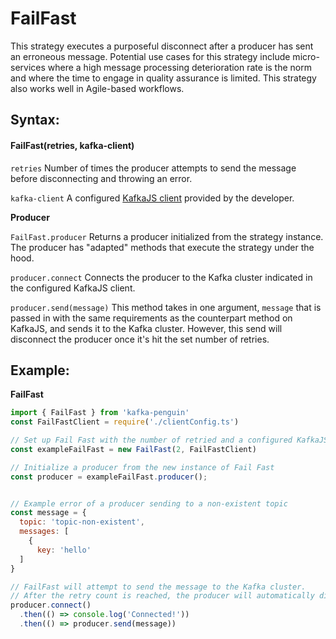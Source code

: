 # FailFast

This strategy executes a purposeful disconnect after a producer has sent an erroneous message.  Potential use cases for this strategy include micro-services where a high message processing deterioration rate is the norm and where the time to engage in quality assurance is limited. This strategy also works well in Agile-based workflows. 

## Syntax:

#### FailFast\(retries, kafka-client\)

`retries` Number of times the producer attempts to send the message before disconnecting and throwing an error.

`kafka-client`  A configured  [KafkaJS client](https://kafka.js.org/docs/configuration) provided by the developer. 

**Producer**

`FailFast.producer` Returns a producer initialized from the strategy instance. The producer has "adapted" methods that execute the strategy under the hood. 

`producer.connect`  Connects the producer to the Kafka cluster indicated in the configured KafkaJS client. 

`producer.send(message)` This method takes in one argument, `message` that is passed in with the same requirements as the counterpart method on KafkaJS, and sends it to the Kafka cluster. However, this send will disconnect the producer once it's hit the set number of retries. 

## Example:

**FailFast**

```javascript
import { FailFast } from 'kafka-penguin'
const FailFastClient = require('./clientConfig.ts')

// Set up Fail Fast with the number of retried and a configured KafkaJS client
const exampleFailFast = new FailFast(2, FailFastClient)

// Initialize a producer from the new instance of Fail Fast
const producer = exampleFailFast.producer();


// Example error of a producer sending to a non-existent topic
const message = {
  topic: 'topic-non-existent',
  messages: [
    {
      key: 'hello'
  ]
}

// FailFast will attempt to send the message to the Kafka cluster.
// After the retry count is reached, the producer will automatically disconnect and an error is thrown.
producer.connect()
  .then(() => console.log('Connected!'))
  .then(() => producer.send(message))
```

